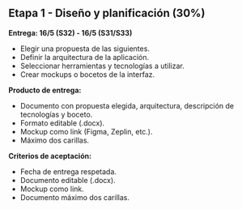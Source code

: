 
## Etapa 1 - Diseño y planificación (30%)
**Entrega: 16/5 (S32) - 16/5 (S31/S33)**

- Elegir una propuesta de las siguientes.
- Definir la arquitectura de la aplicación.
- Seleccionar herramientas y tecnologías a utilizar.
- Crear mockups o bocetos de la interfaz.

**Producto de entrega:**
- Documento con propuesta elegida, arquitectura, descripción de tecnologías y boceto.
- Formato editable (.docx).
- Mockup como link (Figma, Zeplin, etc.).
- Máximo dos carillas.

**Criterios de aceptación:**
- Fecha de entrega respetada.
- Documento editable (.docx).
- Mockup como link.
- Documento máximo dos carillas.
